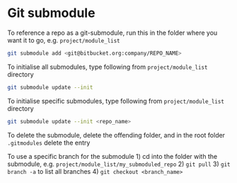 # Git submodule

To reference a repo as a git-submodule, run this in the folder where you want it to go, e.g. `project/module_list`

```bash
git submodule add <git@bitbucket.org:company/REPO_NAME>
```

To initialise all submodules, type following from `project/module_list` directory

```bash
git submodule update --init
```

To initialise specific submodules, type following from `project/module_list` directory

```bash
git submodule update --init <repo_name>
```

To delete the submodule, delete the offending folder, and in the root folder `.gitmodules` delete the entry

To use a specific branch for the submodule
    1) cd into the folder with the submodule, e.g. `project/module_list/my_submoduled_repo`
    2) `git pull`
    3) `git branch -a` to list all branches
    4) `git checkout <branch_name>`


